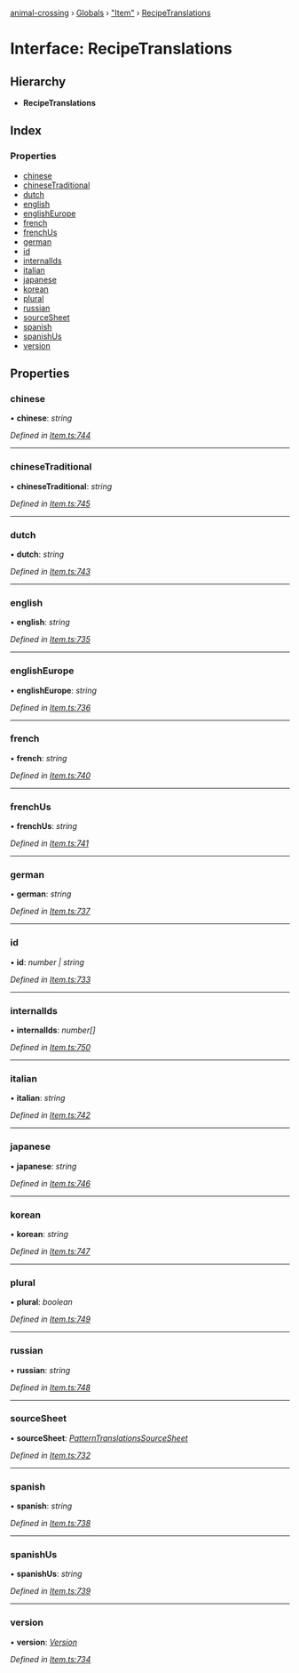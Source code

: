 [animal-crossing](../README.md) › [Globals](../globals.md) › ["Item"](../modules/_item_.md) › [RecipeTranslations](_item_.recipetranslations.md)

# Interface: RecipeTranslations

## Hierarchy

* **RecipeTranslations**

## Index

### Properties

* [chinese](_item_.recipetranslations.md#chinese)
* [chineseTraditional](_item_.recipetranslations.md#chinesetraditional)
* [dutch](_item_.recipetranslations.md#dutch)
* [english](_item_.recipetranslations.md#english)
* [englishEurope](_item_.recipetranslations.md#englisheurope)
* [french](_item_.recipetranslations.md#french)
* [frenchUs](_item_.recipetranslations.md#frenchus)
* [german](_item_.recipetranslations.md#german)
* [id](_item_.recipetranslations.md#id)
* [internalIds](_item_.recipetranslations.md#internalids)
* [italian](_item_.recipetranslations.md#italian)
* [japanese](_item_.recipetranslations.md#japanese)
* [korean](_item_.recipetranslations.md#korean)
* [plural](_item_.recipetranslations.md#plural)
* [russian](_item_.recipetranslations.md#russian)
* [sourceSheet](_item_.recipetranslations.md#sourcesheet)
* [spanish](_item_.recipetranslations.md#spanish)
* [spanishUs](_item_.recipetranslations.md#spanishus)
* [version](_item_.recipetranslations.md#version)

## Properties

###  chinese

• **chinese**: *string*

*Defined in [Item.ts:744](https://github.com/Norviah/animal-crossing/blob/b7769d3/module/types/Item.ts#L744)*

___

###  chineseTraditional

• **chineseTraditional**: *string*

*Defined in [Item.ts:745](https://github.com/Norviah/animal-crossing/blob/b7769d3/module/types/Item.ts#L745)*

___

###  dutch

• **dutch**: *string*

*Defined in [Item.ts:743](https://github.com/Norviah/animal-crossing/blob/b7769d3/module/types/Item.ts#L743)*

___

###  english

• **english**: *string*

*Defined in [Item.ts:735](https://github.com/Norviah/animal-crossing/blob/b7769d3/module/types/Item.ts#L735)*

___

###  englishEurope

• **englishEurope**: *string*

*Defined in [Item.ts:736](https://github.com/Norviah/animal-crossing/blob/b7769d3/module/types/Item.ts#L736)*

___

###  french

• **french**: *string*

*Defined in [Item.ts:740](https://github.com/Norviah/animal-crossing/blob/b7769d3/module/types/Item.ts#L740)*

___

###  frenchUs

• **frenchUs**: *string*

*Defined in [Item.ts:741](https://github.com/Norviah/animal-crossing/blob/b7769d3/module/types/Item.ts#L741)*

___

###  german

• **german**: *string*

*Defined in [Item.ts:737](https://github.com/Norviah/animal-crossing/blob/b7769d3/module/types/Item.ts#L737)*

___

###  id

• **id**: *number | string*

*Defined in [Item.ts:733](https://github.com/Norviah/animal-crossing/blob/b7769d3/module/types/Item.ts#L733)*

___

###  internalIds

• **internalIds**: *number[]*

*Defined in [Item.ts:750](https://github.com/Norviah/animal-crossing/blob/b7769d3/module/types/Item.ts#L750)*

___

###  italian

• **italian**: *string*

*Defined in [Item.ts:742](https://github.com/Norviah/animal-crossing/blob/b7769d3/module/types/Item.ts#L742)*

___

###  japanese

• **japanese**: *string*

*Defined in [Item.ts:746](https://github.com/Norviah/animal-crossing/blob/b7769d3/module/types/Item.ts#L746)*

___

###  korean

• **korean**: *string*

*Defined in [Item.ts:747](https://github.com/Norviah/animal-crossing/blob/b7769d3/module/types/Item.ts#L747)*

___

###  plural

• **plural**: *boolean*

*Defined in [Item.ts:749](https://github.com/Norviah/animal-crossing/blob/b7769d3/module/types/Item.ts#L749)*

___

###  russian

• **russian**: *string*

*Defined in [Item.ts:748](https://github.com/Norviah/animal-crossing/blob/b7769d3/module/types/Item.ts#L748)*

___

###  sourceSheet

• **sourceSheet**: *[PatternTranslationsSourceSheet](../enums/_item_.patterntranslationssourcesheet.md)*

*Defined in [Item.ts:732](https://github.com/Norviah/animal-crossing/blob/b7769d3/module/types/Item.ts#L732)*

___

###  spanish

• **spanish**: *string*

*Defined in [Item.ts:738](https://github.com/Norviah/animal-crossing/blob/b7769d3/module/types/Item.ts#L738)*

___

###  spanishUs

• **spanishUs**: *string*

*Defined in [Item.ts:739](https://github.com/Norviah/animal-crossing/blob/b7769d3/module/types/Item.ts#L739)*

___

###  version

• **version**: *[Version](../enums/_item_.version.md)*

*Defined in [Item.ts:734](https://github.com/Norviah/animal-crossing/blob/b7769d3/module/types/Item.ts#L734)*
